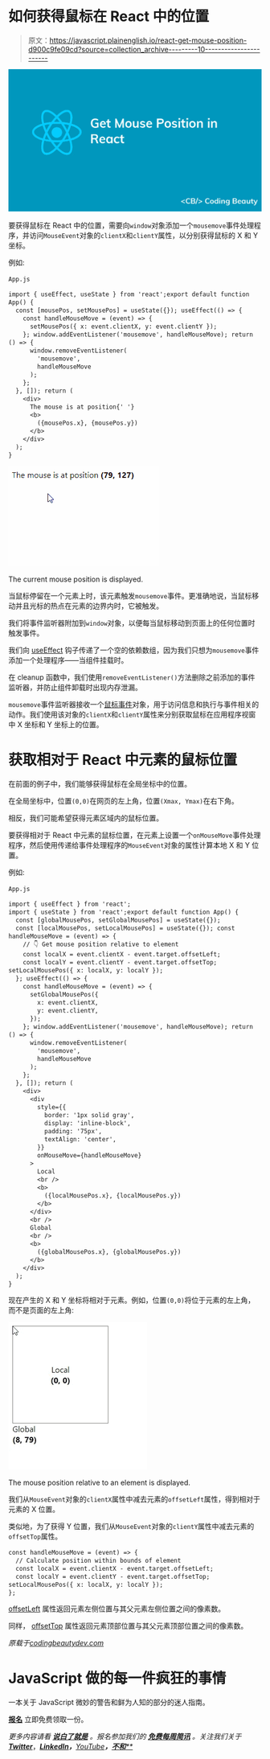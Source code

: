 # 如何获得鼠标在 React 中的位置

> 原文：<https://javascript.plainenglish.io/react-get-mouse-position-d900c9fe09cd?source=collection_archive---------10----------------------->

![](img/d75197ed38ca72c4dbd0f0d19dc672ef.png)

要获得鼠标在 React 中的位置，需要向`window`对象添加一个`mousemove`事件处理程序，并访问`MouseEvent`对象的`clientX`和`clientY`属性，以分别获得鼠标的 X 和 Y 坐标。

例如:

`App.js`

```
import { useEffect, useState } from 'react';export default function App() {
  const [mousePos, setMousePos] = useState({}); useEffect(() => {
    const handleMouseMove = (event) => {
      setMousePos({ x: event.clientX, y: event.clientY });
    }; window.addEventListener('mousemove', handleMouseMove); return () => {
      window.removeEventListener(
        'mousemove',
        handleMouseMove
      );
    };
  }, []); return (
    <div>
      The mouse is at position{' '}
      <b>
        ({mousePos.x}, {mousePos.y})
      </b>
    </div>
  );
}
```

![](img/5b0650c45bed05cb74aa2832839e318f.png)

The current mouse position is displayed.

当鼠标停留在一个元素上时，该元素触发`mousemove`事件。更准确地说，当鼠标移动并且光标的热点在元素的边界内时，它被触发。

我们将事件监听器附加到`window`对象，以便每当鼠标移动到页面上的任何位置时触发事件。

我们向 [useEffect](https://reactjs.org/docs/hooks-effect.html) 钩子传递了一个空的依赖数组，因为我们只想为`mousemove`事件添加一个处理程序——当组件挂载时。

在 cleanup 函数中，我们使用`removeEventListener()`方法删除之前添加的事件监听器，并防止组件卸载时出现内存泄漏。

`mousemove`事件监听器接收一个[鼠标事件](https://developer.mozilla.org/en-US/docs/Web/API/MouseEvent)对象，用于访问信息和执行与事件相关的动作。我们使用该对象的`clientX`和`clientY`属性来分别获取鼠标在应用程序视窗中 X 坐标和 Y 坐标上的位置。

# 获取相对于 React 中元素的鼠标位置

在前面的例子中，我们能够获得鼠标在全局坐标中的位置。

在全局坐标中，位置`(0,0)`在网页的左上角，位置`(Xmax, Ymax)`在右下角。

相反，我们可能希望获得元素区域内的鼠标位置。

要获得相对于 React 中元素的鼠标位置，在元素上设置一个`onMouseMove`事件处理程序，然后使用传递给事件处理程序的`MouseEvent`对象的属性计算本地 X 和 Y 位置。

例如:

`App.js`

```
import { useEffect } from 'react';
import { useState } from 'react';export default function App() {
  const [globalMousePos, setGlobalMousePos] = useState({});
  const [localMousePos, setLocalMousePos] = useState({}); const handleMouseMove = (event) => {
    // 👇 Get mouse position relative to element
    const localX = event.clientX - event.target.offsetLeft;
    const localY = event.clientY - event.target.offsetTop; setLocalMousePos({ x: localX, y: localY });
  }; useEffect(() => {
    const handleMouseMove = (event) => {
      setGlobalMousePos({
        x: event.clientX,
        y: event.clientY,
      });
    }; window.addEventListener('mousemove', handleMouseMove); return () => {
      window.removeEventListener(
        'mousemove',
        handleMouseMove
      );
    };
  }, []); return (
    <div>
      <div
        style={{
          border: '1px solid gray',
          display: 'inline-block',
          padding: '75px',
          textAlign: 'center',
        }}
        onMouseMove={handleMouseMove}
      >
        Local
        <br />
        <b>
          ({localMousePos.x}, {localMousePos.y})
        </b>
      </div>
      <br />
      Global
      <br />
      <b>
        ({globalMousePos.x}, {globalMousePos.y})
      </b>
    </div>
  );
}
```

现在产生的 X 和 Y 坐标将相对于元素。例如，位置`(0,0)`将位于元素的左上角，而不是页面的左上角:

![](img/1064ccd6c5c9b47fe94304e18124264b.png)

The mouse position relative to an element is displayed.

我们从`MouseEvent`对象的`clientX`属性中减去元素的`offsetLeft`属性，得到相对于元素的 X 位置。

类似地，为了获得 Y 位置，我们从`MouseEvent`对象的`clientY`属性中减去元素的`offsetTop`属性。

```
const handleMouseMove = (event) => {
  // Calculate position within bounds of element
  const localX = event.clientX - event.target.offsetLeft;
  const localY = event.clientY - event.target.offsetTop; setLocalMousePos({ x: localX, y: localY });
};
```

[offsetLeft](https://developer.mozilla.org/en-US/docs/Web/API/HTMLElement/offsetLeft) 属性返回元素左侧位置与其父元素左侧位置之间的像素数。

同样， [offsetTop](https://developer.mozilla.org/en-US/docs/Web/API/HTMLElement/offsetTop) 属性返回元素顶部位置与其父元素顶部位置之间的像素数。

*原载于*[*codingbeautydev.com*](https://cbdev.link/896b8a)

# JavaScript 做的每一件疯狂的事情

一本关于 JavaScript 微妙的警告和鲜为人知的部分的迷人指南。

[**报名**](https://cbdev.link/d3c4eb) 立即免费领取一份。

*更多内容请看* [***说白了就是***](https://plainenglish.io/) *。报名参加我们的* [***免费每周简讯***](http://newsletter.plainenglish.io/) *。关注我们关于*[***Twitter***](https://twitter.com/inPlainEngHQ)，[***LinkedIn***](https://www.linkedin.com/company/inplainenglish/)***，***[*YouTube*](https://www.youtube.com/channel/UCtipWUghju290NWcn8jhyAw)***，****[***不和*****](https://discord.gg/GtDtUAvyhW)*